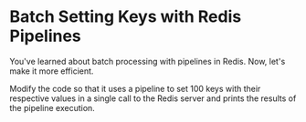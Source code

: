 # Batch Setting Keys with Redis Pipelines

You've learned about batch processing with pipelines in Redis. Now, let's make it more efficient.

Modify the code so that it uses a pipeline to set 100 keys with their respective values in a single call to the Redis server and prints the results of the pipeline execution.